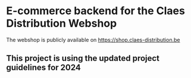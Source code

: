 # E-commerce backend for the Claes Distribution Webshop

The webshop is publicly available on https://shop.claes-distribution.be

## This project is using the updated project guidelines for 2024